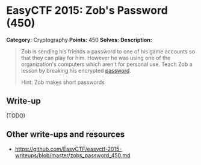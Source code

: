 # EasyCTF 2015: Zob's Password (450)

**Category:** Cryptography
**Points:** 450
**Solves:** 
**Description:**

> Zob is sending his friends a password to one of his game accounts so that they can play for him. However he was using one of the organization's computers which aren't for personal use. Teach Zob a lesson by breaking his encrypted [password](https://github.com/EasyCTF/easyctf-2015-writeups/blob/master/files/zobs_password.txt).
> 
> 
> Hint: Zob makes short passwords

## Write-up

(TODO)

## Other write-ups and resources

* <https://github.com/EasyCTF/easyctf-2015-writeups/blob/master/zobs_password_450.md>
